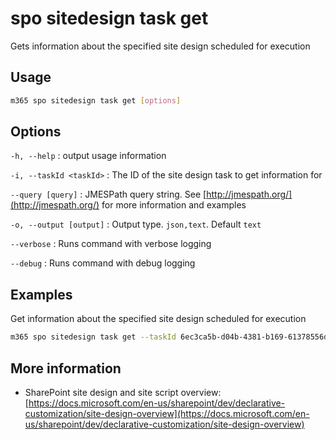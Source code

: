 # spo sitedesign task get

Gets information about the specified site design scheduled for execution

## Usage

```sh
m365 spo sitedesign task get [options]
```

## Options

`-h, --help`
: output usage information

`-i, --taskId <taskId>`
: The ID of the site design task to get information for

`--query [query]`
: JMESPath query string. See [http://jmespath.org/](http://jmespath.org/) for more information and examples

`-o, --output [output]`
: Output type. `json,text`. Default `text`

`--verbose`
: Runs command with verbose logging

`--debug`
: Runs command with debug logging

## Examples

Get information about the specified site design scheduled for execution

```sh
m365 spo sitedesign task get --taskId 6ec3ca5b-d04b-4381-b169-61378556d76e
```

## More information

- SharePoint site design and site script overview: [https://docs.microsoft.com/en-us/sharepoint/dev/declarative-customization/site-design-overview](https://docs.microsoft.com/en-us/sharepoint/dev/declarative-customization/site-design-overview)